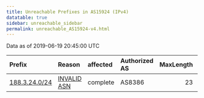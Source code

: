 ```yaml
---
title: Unreachable Prefixes in AS15924 (IPv4)
datatable: true
sidebar: unreachable_sidebar
permalink: unreachable_AS15924-v4.html
---
```


Data as of 2019-06-19 20:45:00 UTC


<div class="datatable-begin"></div>

| Prefix                                               | Reason                                                                                               | affected   | Authorized AS   |   MaxLength | Anchor                                         |   unreachable /24s |
|:-----------------------------------------------------|:-----------------------------------------------------------------------------------------------------|:-----------|:----------------|------------:|:-----------------------------------------------|-------------------:|
| [188.3.24.0/24](https://stat.ripe.net/188.3.24.0/24) | [INVALID ASN](https://rpki-validator.ripe.net/announcement-preview?asn=AS15924&prefix=188.3.24.0/24) | complete   | AS8386          |          23 | [RIPE](unreachable_RIPE_NCC_RPKI_Root-v4.html) |                  1 |

<div class="datatable-end"></div>